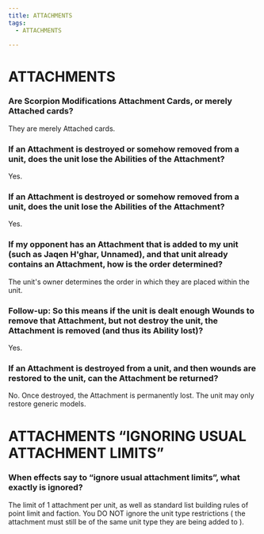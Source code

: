 ```yaml
---
title: ATTACHMENTS
tags:
  - ATTACHMENTS

---
```


# ATTACHMENTS

### Are Scorpion Modifications Attachment Cards, or merely Attached cards?

They are merely Attached cards.



### If an Attachment is destroyed or somehow removed from a unit, does the unit lose the Abilities of the Attachment?

Yes.




### If an Attachment is destroyed or somehow removed from a unit, does the unit lose the Abilities of the Attachment?

Yes.




### If my opponent has an Attachment that is added to my unit (such as Jaqen H'ghar, Unnamed), and that unit already contains an Attachment, how is the order determined?

The unit's owner determines the order in which they are placed within the unit.




### Follow-up: So this means if the unit is dealt enough Wounds to remove that Attachment, but not destroy the unit, the Attachment is removed (and thus its Ability lost)?

Yes.


### If an Attachment is destroyed from a unit, and then wounds are restored to the unit, can the Attachment be returned?

No. Once destroyed, the Attachment is permanently lost. The unit may only restore generic models.

# ATTACHMENTS “IGNORING USUAL ATTACHMENT LIMITS”

### When effects say to “ignore usual attachment limits”, what exactly is ignored? 

The limit of 1 attachment per unit, as well as standard list building rules of point limit and faction. You DO NOT ignore the unit type restrictions ( the attachment must still be of the same unit type they are being added to ). 
